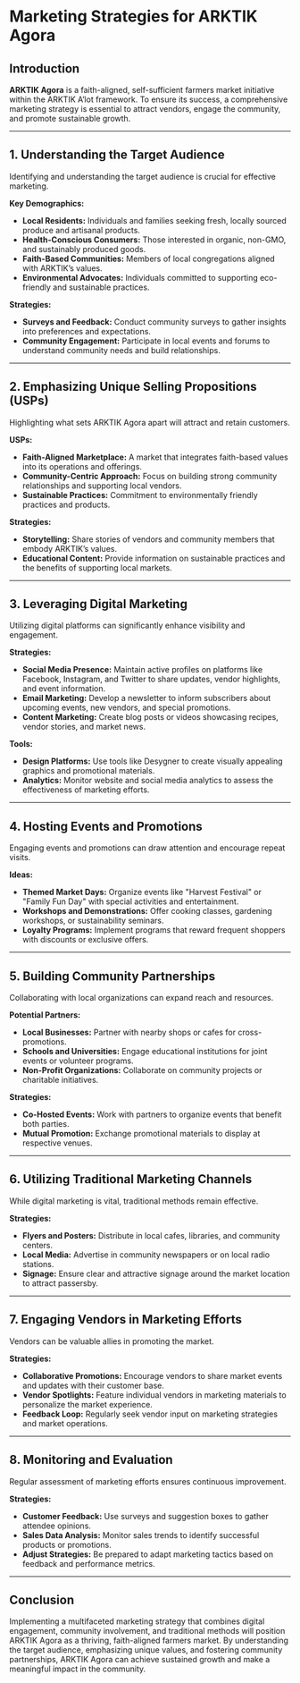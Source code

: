 # Marketing Strategies for ARKTIK Agora

## Introduction

**ARKTIK Agora** is a faith-aligned, self-sufficient farmers market initiative within the ARKTIK A’lot framework. To ensure its success, a comprehensive marketing strategy is essential to attract vendors, engage the community, and promote sustainable growth.

---

## 1. Understanding the Target Audience

Identifying and understanding the target audience is crucial for effective marketing.

**Key Demographics:**

- **Local Residents:** Individuals and families seeking fresh, locally sourced produce and artisanal products.
- **Health-Conscious Consumers:** Those interested in organic, non-GMO, and sustainably produced goods.
- **Faith-Based Communities:** Members of local congregations aligned with ARKTIK’s values.
- **Environmental Advocates:** Individuals committed to supporting eco-friendly and sustainable practices.

**Strategies:**

- **Surveys and Feedback:** Conduct community surveys to gather insights into preferences and expectations.
- **Community Engagement:** Participate in local events and forums to understand community needs and build relationships.

---

## 2. Emphasizing Unique Selling Propositions (USPs)

Highlighting what sets ARKTIK Agora apart will attract and retain customers.

**USPs:**

- **Faith-Aligned Marketplace:** A market that integrates faith-based values into its operations and offerings.
- **Community-Centric Approach:** Focus on building strong community relationships and supporting local vendors.
- **Sustainable Practices:** Commitment to environmentally friendly practices and products.

**Strategies:**

- **Storytelling:** Share stories of vendors and community members that embody ARKTIK’s values.
- **Educational Content:** Provide information on sustainable practices and the benefits of supporting local markets.

---

## 3. Leveraging Digital Marketing

Utilizing digital platforms can significantly enhance visibility and engagement.

**Strategies:**

- **Social Media Presence:** Maintain active profiles on platforms like Facebook, Instagram, and Twitter to share updates, vendor highlights, and event information.
- **Email Marketing:** Develop a newsletter to inform subscribers about upcoming events, new vendors, and special promotions.
- **Content Marketing:** Create blog posts or videos showcasing recipes, vendor stories, and market news.

**Tools:**

- **Design Platforms:** Use tools like Desygner to create visually appealing graphics and promotional materials. 
- **Analytics:** Monitor website and social media analytics to assess the effectiveness of marketing efforts.

---

## 4. Hosting Events and Promotions

Engaging events and promotions can draw attention and encourage repeat visits.

**Ideas:**

- **Themed Market Days:** Organize events like "Harvest Festival" or "Family Fun Day" with special activities and entertainment. 
- **Workshops and Demonstrations:** Offer cooking classes, gardening workshops, or sustainability seminars.
- **Loyalty Programs:** Implement programs that reward frequent shoppers with discounts or exclusive offers.

---

## 5. Building Community Partnerships

Collaborating with local organizations can expand reach and resources.

**Potential Partners:**

- **Local Businesses:** Partner with nearby shops or cafes for cross-promotions.
- **Schools and Universities:** Engage educational institutions for joint events or volunteer programs.
- **Non-Profit Organizations:** Collaborate on community projects or charitable initiatives.

**Strategies:**

- **Co-Hosted Events:** Work with partners to organize events that benefit both parties.
- **Mutual Promotion:** Exchange promotional materials to display at respective venues.

---

## 6. Utilizing Traditional Marketing Channels

While digital marketing is vital, traditional methods remain effective.

**Strategies:**

- **Flyers and Posters:** Distribute in local cafes, libraries, and community centers.
- **Local Media:** Advertise in community newspapers or on local radio stations.
- **Signage:** Ensure clear and attractive signage around the market location to attract passersby.

---

## 7. Engaging Vendors in Marketing Efforts

Vendors can be valuable allies in promoting the market.

**Strategies:**

- **Collaborative Promotions:** Encourage vendors to share market events and updates with their customer base.
- **Vendor Spotlights:** Feature individual vendors in marketing materials to personalize the market experience.
- **Feedback Loop:** Regularly seek vendor input on marketing strategies and market operations.

---

## 8. Monitoring and Evaluation

Regular assessment of marketing efforts ensures continuous improvement.

**Strategies:**

- **Customer Feedback:** Use surveys and suggestion boxes to gather attendee opinions.
- **Sales Data Analysis:** Monitor sales trends to identify successful products or promotions.
- **Adjust Strategies:** Be prepared to adapt marketing tactics based on feedback and performance metrics.

---

## Conclusion

Implementing a multifaceted marketing strategy that combines digital engagement, community involvement, and traditional methods will position ARKTIK Agora as a thriving, faith-aligned farmers market. By understanding the target audience, emphasizing unique values, and fostering community partnerships, ARKTIK Agora can achieve sustained growth and make a meaningful impact in the community.
